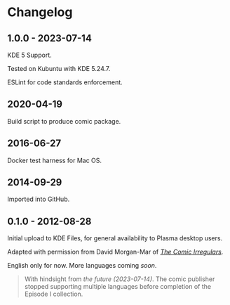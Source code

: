 # Changelog

## 1.0.0 - 2023-07-14

KDE 5 Support.

Tested on Kubuntu with KDE 5.24.7.

ESLint for code standards enforcement.

## 2020-04-19

Build script to produce comic package.

## 2016-06-27

Docker test harness for Mac OS.

## 2014-09-29

Imported into GitHub.

## 0.1.0 - 2012-08-28

Initial upload to KDE Files, for general availability to Plasma desktop users.

Adapted with permission from David Morgan-Mar of [_The Comic Irregulars_](mailto:irregulars@darthsanddroids.net).

English only for now. More languages coming _soon_.

> With hindsight from _the future (2023-07-14)_. The comic publisher stopped supporting multiple languages before completion of the Episode I collection.
